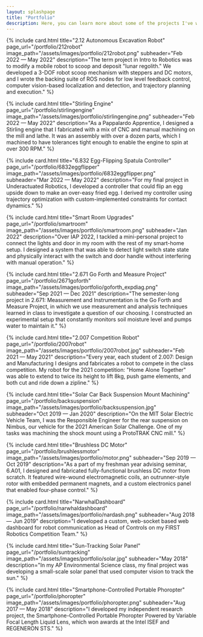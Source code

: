 ```yaml
---
layout: splashpage
title: "Portfolio"
description: Here, you can learn more about some of the projects I've worked on for engineering teams and classes, as well as my personal projects.
---
```



{% include card.html
    title="2.12 Autonomous Excavation Robot"
    page_url="/portfolio/212robot"
    image_path="/assets/images/portfolio/212robot.png"
    subheader="Feb 2022 — May 2022"
    description="The term project in Intro to Robotics was to modify a mobile robot to scoop and deposit \"lunar regolith.\" We developed a 3-DOF robot scoop mechanism with steppers and DC motors, and I wrote the backing suite of ROS nodes for low level feedback control, computer vision-based localization and detection, and trajectory planning and execution."
%}

{% include card.html
    title="Stirling Engine"
    page_url="/portfolio/stirlingengine"
    image_path="/assets/images/portfolio/stirlingengine.png"
    subheader="Feb 2022 — May 2022"
    description="As a Pappalardo Apprentice, I designed a Stirling engine that I fabricated with a mix of CNC and manual machining on the mill and lathe. It was an assembly with over a dozen parts, which I machined to have tolerances tight enough to enable the engine to spin at over 300 RPM."
%}

{% include card.html
    title="6.832 Egg-Flipping Spatula Controller"
    page_url="/portfolio/6832eggflipper"
    image_path="/assets/images/portfolio/6832eggflipper.png"
    subheader="Mar 2022 — May 2022"
    description="For my final project in Underactuated Robotics, I developed a controller that could flip an egg upside down to make an over-easy fried egg. I derived my controller using trajectory optimization with custom-implemented constraints for contact dynamics."
%}

{% include card.html
    title="Smart Room Upgrades"
    page_url="/portfolio/smartroom"
    image_path="/assets/images/portfolio/smartroom.png"
    subheader="Jan 2022"
    description="Over IAP 2022, I tackled a mini-personal project to connect the lights and door in my room with the rest of my smart-home setup. I designed a system that was able to detect light switch state state and physically interact with the switch and door handle without interfering with manual operation."
%}

{% include card.html
    title="2.671 Go Forth and Measure Project"
    page_url="/portfolio/2671goforth"
    image_path="/assets/images/portfolio/goforth_expdiag.png"
    subheader="Sep 2021 — Dec 2021"
    description="The semester-long project in 2.671: Measurement and Instrumentation is the Go Forth and Measure Project, in which we use measurement and analysis techniques learned in class to investigate a question of our choosing. I constructed an experimental setup that constantly monitors soil moisture level and pumps water to maintain it."
%}

{% include card.html
    title="2.007 Competition Robot"
    page_url="/portfolio/2007robot"
    image_path="/assets/images/portfolio/2007robot.jpg"
    subheader="Feb 2021 — May 2021"
    description="Every year, each student of 2.007: Design and Manufacturing I designs and fabricates a robot to compete in the class competition. My robot for the 2021 competition: \"Home Alone Together\" was able to extend to twice its height to lift 8kg, push game elements, and both cut and ride down a zipline."
%}

{% include card.html
    title="Solar Car Back Suspension Mount Machining"
    page_url="/portfolio/backsuspension"
    image_path="/assets/images/portfolio/backsuspension.jpg"
    subheader="Oct 2019 — Jan 2020"
    description="On the MIT Solar Electric Vehicle Team, I was the Responsible Engineer for the rear suspension on Nimbus, our vehicle for the 2021 American Solar Challenge. One of my tasks was machining the shock mount using a ProtoTRAK CNC mill."
%}

{% include card.html
    title="Brushless DC Motor"
    page_url="/portfolio/brushlessmotor"
    image_path="/assets/images/portfolio/motor.png"
    subheader="Sep 2019 — Oct 2019"
    description="As a part of my freshman year advising seminar, 6.A01, I designed and fabricated fully-functional brushless DC motor from scratch. It featured wire-wound electromagnetic coils, an outrunner-style rotor with embedded permanent magnets, and a custom electronics panel that enabled four-phase control."
%}

{% include card.html
    title="NarwhalDashboard"
    page_url="/portfolio/narwhaldashboard"
    image_path="/assets/images/portfolio/nardash.png"
    subheader="Aug 2018 — Jun 2019"
    description="I developed a custom, web-socket based web dashboard for robot communication as Head of Controls on my FIRST Robotics Competition Team."
%}

{% include card.html
    title="Sun-Tracking Solar Panel"
    page_url="/portfolio/suntracking"
    image_path="/assets/images/portfolio/solar.jpg"
    subheader="May 2018"
    description="In my AP Environmental Science class, my final project was developing a small-scale solar panel that used computer vision to track the sun."
%}

{% include card.html
    title="Smartphone-Controlled Portable Phoropter"
    page_url="/portfolio/phoropter"
    image_path="/assets/images/portfolio/phoropter.png"
    subheader="Aug 2017 — May 2018"
    description="I developed my independent research project, the Smartphone-Controlled Portable Phoropter Powered by Variable Focal Length Liquid Lens, which won awards at the Intel ISEF and REGENERON STS."
%}



<!-- {% include card.html
    title="FRC Team 3128's Website"
    page_url="/portfolio/frc3128website"
    image_path="/assets/images/portfolio/team3128.png"
    subheader="Mar 2016 — Jun 2019"
    description="I built and maintained the website for my high school's FIRST Robotics Competition team from scratch in HTML/CSS/JS using Jekyll."
%} -->